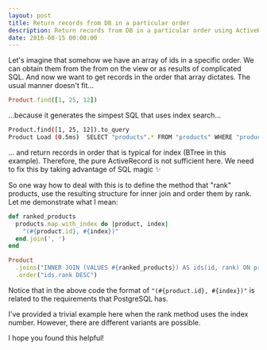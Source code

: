 ```yaml
---
layout: post
title: Return records from DB in a particular order
description: Return records from DB in a particular order using ActiveRecord
date: 2016-08-15 00:00:00
---
```


Let's imagine that somehow we have an array of ids in a specific order. We can obtain them from the from on the view or as results of complicated SQL. And now we want to get records in the order that array dictates. The usual manner doesn't fit...

~~~ruby
Product.find([1, 25, 12])
~~~

...because it generates the simpest SQL that uses index search...

~~~bash
Product.find([1, 25, 12]).to_query
Product Load (0.5ms)  SELECT "products".* FROM "products" WHERE "products"."id" IN (1, 25, 12)
~~~

... and return records in order that is typical for index (BTree in this example). Therefore, the pure ActiveRecord is not sufficient here. We need to fix this by taking advantage of SQL magic :sparkles:

So one way how to deal with this is to define the method that "rank" products, use the resulting structure for inner join and order them by rank. Let me demonstrate what I mean:

~~~ruby
def ranked_products
  products.map.with_index do |product, index|
    "(#{product.id}, #{index})"
  end.join(', ')
end

Product
  .joins("INNER JOIN (VALUES #{ranked_products}) AS ids(id, rank) ON products.id = ids.id")
  .order("ids.rank DESC")
~~~
Notice that in the above code the format of `"(#{product.id}, #{index})"` is related to the requirements that PostgreSQL has.

I've provided a trivial example here when the rank method uses the index number. However, there are different variants are possible.

I hope you found this helpful!
